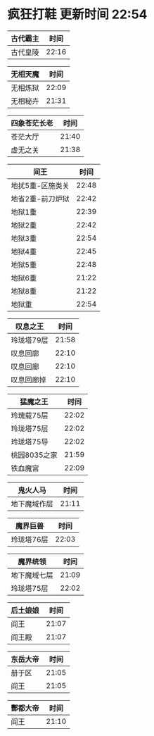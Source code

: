 # 疯狂打鞋 更新时间 22:54

| 古代霸主   | 时间    |
|--------|-------|
| 古代皇陵 | 22:16 |

| 无相天魔   | 时间    |
|--------|-------|
| 无相炼狱 | 22:09 |
| 无相秘卉 | 21:31 |

| 四象苍茫长老   | 时间    |
|--------|-------|
| 苍茫大厅 | 21:40 |
| 虚无之关 | 21:38 |

| 间王   | 时间    |
|--------|-------|
| 地扰5重-区施类关 | 22:48 |
| 地省2重-前刀炉狱 | 22:42 |
| 地狱1重 | 22:39 |
| 地狱2重 | 22:42 |
| 地狱3重 | 22:54 |
| 地狱4重 | 22:45 |
| 地狱5重 | 22:48 |
| 地狱6重 | 21:22 |
| 地狱8重 | 21:22 |
| 地狱重 | 22:54 |

| 叹息之王   | 时间    |
|--------|-------|
| 玲珑塔79层 | 21:58 |
| 叹息回廓 | 22:10 |
| 叹息回廊 | 22:10 |
| 叹息回廊掉 | 22:10 |

| 猛魔之王   | 时间    |
|--------|-------|
| 玲瑰载75层 | 22:02 |
| 玲珑塔75层 | 22:02 |
| 玲珑塔75导 | 22:02 |
| 桃园8035之家 | 21:59 |
| 铁血魔宫 | 22:09 |

| 鬼火人马   | 时间    |
|--------|-------|
| 地下魔域作层 | 21:11 |

| 魔界巨兽   | 时间    |
|--------|-------|
| 玲珑塔76层 | 22:03 |

| 魔界统领   | 时间    |
|--------|-------|
| 地下魔域七层 | 21:09 |
| 玲珑塔75层 | 22:02 |

| 后土娘娘   | 时间    |
|--------|-------|
| 阎王 | 21:07 |
| 阎王殿 | 21:07 |

| 东岳大帝   | 时间    |
|--------|-------|
| 册于区 | 21:05 |
| 阎王 | 21:05 |

| 酆都大帝   | 时间    |
|--------|-------|
| 阎王 | 21:10 |